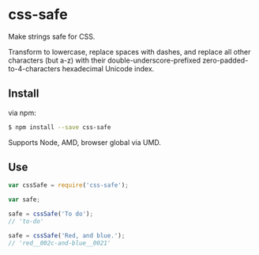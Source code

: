 # css-safe

Make strings safe for CSS.

Transform to lowercase, replace spaces with dashes, and replace all other characters (but a-z) with their double-underscore-prefixed zero-padded-to-4-characters hexadecimal Unicode index.

## Install

via npm:

```sh
$ npm install --save css-safe
```

Supports Node, AMD, browser global via UMD.

## Use

```js
var cssSafe = require('css-safe');

var safe;

safe = cssSafe('To do');
// 'to-do'

safe = cssSafe('Red, and blue.');
// 'red__002c-and-blue__0021'
```

